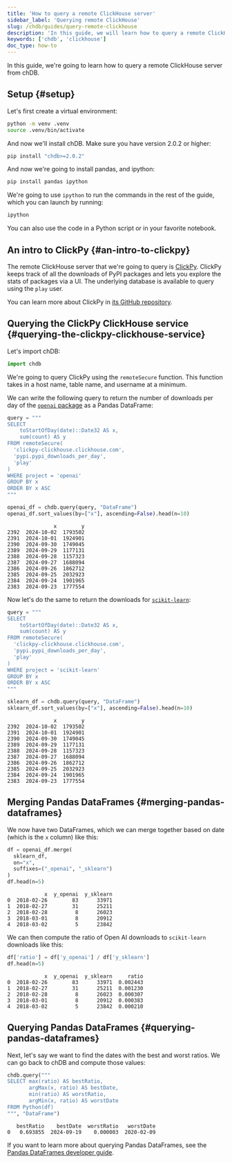 ```yaml
---
title: 'How to query a remote ClickHouse server'
sidebar_label: 'Querying remote ClickHouse'
slug: /chdb/guides/query-remote-clickhouse
description: 'In this guide, we will learn how to query a remote ClickHouse server from chDB.'
keywords: ['chdb', 'clickhouse']
doc_type: how-to
---
```


In this guide, we're going to learn how to query a remote ClickHouse server from chDB.

## Setup {#setup}

Let's first create a virtual environment:

```bash
python -m venv .venv
source .venv/bin/activate
```

And now we'll install chDB.
Make sure you have version 2.0.2 or higher:

```bash
pip install "chdb>=2.0.2"
```

And now we're going to install pandas, and ipython:

```bash
pip install pandas ipython
```

We're going to use `ipython` to run the commands in the rest of the guide, which you can launch by running:

```bash
ipython
```

You can also use the code in a Python script or in your favorite notebook.

## An intro to ClickPy {#an-intro-to-clickpy}

The remote ClickHouse server that we're going to query is [ClickPy](https://clickpy.clickhouse.com).
ClickPy keeps track of all the downloads of PyPI packages and lets you explore the stats of packages via a UI.
The underlying database is available to query using the `play` user.

You can learn more about ClickPy in [its GitHub repository](https://github.com/ClickHouse/clickpy).

## Querying the ClickPy ClickHouse service {#querying-the-clickpy-clickhouse-service}

Let's import chDB:

```python
import chdb
```

We're going to query ClickPy using the `remoteSecure` function.
This function takes in a host name, table name, and username at a minimum.

We can write the following query to return the number of downloads per day of the [`openai` package](https://clickpy.clickhouse.com/dashboard/openai) as a Pandas DataFrame:
 
```python
query = """
SELECT
    toStartOfDay(date)::Date32 AS x,
    sum(count) AS y
FROM remoteSecure(
  'clickpy-clickhouse.clickhouse.com', 
  'pypi.pypi_downloads_per_day', 
  'play'
)
WHERE project = 'openai'
GROUP BY x
ORDER BY x ASC
"""

openai_df = chdb.query(query, "DataFrame")
openai_df.sort_values(by=["x"], ascending=False).head(n=10)
```

```text
               x        y
2392  2024-10-02  1793502
2391  2024-10-01  1924901
2390  2024-09-30  1749045
2389  2024-09-29  1177131
2388  2024-09-28  1157323
2387  2024-09-27  1688094
2386  2024-09-26  1862712
2385  2024-09-25  2032923
2384  2024-09-24  1901965
2383  2024-09-23  1777554
```

Now let's do the same to return the downloads for [`scikit-learn`](https://clickpy.clickhouse.com/dashboard/scikit-learn):

```python
query = """
SELECT
    toStartOfDay(date)::Date32 AS x,
    sum(count) AS y
FROM remoteSecure(
  'clickpy-clickhouse.clickhouse.com', 
  'pypi.pypi_downloads_per_day', 
  'play'
)
WHERE project = 'scikit-learn'
GROUP BY x
ORDER BY x ASC
"""

sklearn_df = chdb.query(query, "DataFrame")
sklearn_df.sort_values(by=["x"], ascending=False).head(n=10)
```

```text
               x        y
2392  2024-10-02  1793502
2391  2024-10-01  1924901
2390  2024-09-30  1749045
2389  2024-09-29  1177131
2388  2024-09-28  1157323
2387  2024-09-27  1688094
2386  2024-09-26  1862712
2385  2024-09-25  2032923
2384  2024-09-24  1901965
2383  2024-09-23  1777554
```

## Merging Pandas DataFrames {#merging-pandas-dataframes}

We now have two DataFrames, which we can merge together based on date (which is the `x` column) like this:

```python
df = openai_df.merge(
  sklearn_df, 
  on="x", 
  suffixes=("_openai", "_sklearn")
)
df.head(n=5)
```

```text
            x  y_openai  y_sklearn
0  2018-02-26        83      33971
1  2018-02-27        31      25211
2  2018-02-28         8      26023
3  2018-03-01         8      20912
4  2018-03-02         5      23842
```

We can then compute the ratio of Open AI downloads to `scikit-learn` downloads like this:

```python
df['ratio'] = df['y_openai'] / df['y_sklearn']
df.head(n=5)
```

```text
            x  y_openai  y_sklearn     ratio
0  2018-02-26        83      33971  0.002443
1  2018-02-27        31      25211  0.001230
2  2018-02-28         8      26023  0.000307
3  2018-03-01         8      20912  0.000383
4  2018-03-02         5      23842  0.000210
```

## Querying Pandas DataFrames {#querying-pandas-dataframes}

Next, let's say we want to find the dates with the best and worst ratios. 
We can go back to chDB and compute those values:

```python
chdb.query("""
SELECT max(ratio) AS bestRatio,
       argMax(x, ratio) AS bestDate,
       min(ratio) AS worstRatio,
       argMin(x, ratio) AS worstDate
FROM Python(df)
""", "DataFrame")
```

```text
   bestRatio    bestDate  worstRatio   worstDate
0   0.693855  2024-09-19    0.000003  2020-02-09
```

If you want to learn more about querying Pandas DataFrames, see the [Pandas DataFrames developer guide](querying-pandas.md).
